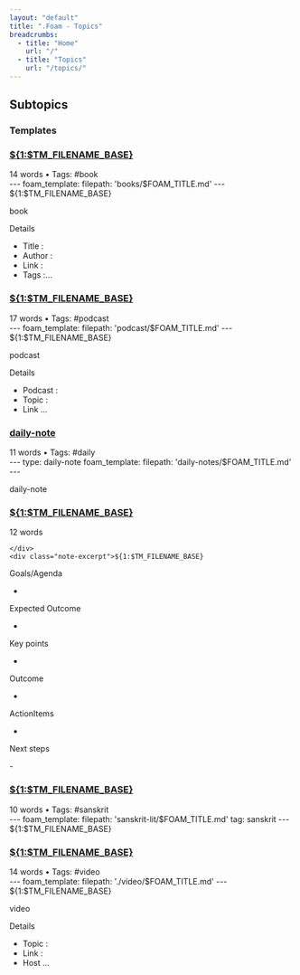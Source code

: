 ```yaml
---
layout: "default"
title: ".Foam - Topics"
breadcrumbs:
  - title: "Home"
    url: "/"
  - title: "Topics"
    url: "/topics/"
---
```

## Subtopics

### Templates

<div class="note-grid">

<div class="note-card">
    <h3><a href="foam/templates/book/">${1:$TM_FILENAME_BASE}</a></h3>
    <div class="note-meta">
        14 words
        • Tags: #book
    </div>
    <div class="note-excerpt">---
foam_template:
  filepath: 'books/$FOAM_TITLE.md'
---
 ${1:$TM_FILENAME_BASE}

book

 Details

- Title   :
- Author  :
- Link    :
- Tags    :...</div>
</div>

<div class="note-card">
    <h3><a href="foam/templates/podcast/">${1:$TM_FILENAME_BASE}</a></h3>
    <div class="note-meta">
        17 words
        • Tags: #podcast
    </div>
    <div class="note-excerpt">---
foam_template:
  filepath: 'podcast/$FOAM_TITLE.md'
---
 ${1:$TM_FILENAME_BASE}

podcast

 Details

- Podcast     :
- Topic       :
- Link    ...</div>
</div>

<div class="note-card">
    <h3><a href="foam/templates/daily-note/">daily-note</a></h3>
    <div class="note-meta">
        11 words
        • Tags: #daily
    </div>
    <div class="note-excerpt">---
type: daily-note
foam_template:
  filepath: 'daily-notes/$FOAM_TITLE.md'
---

daily-note</div>
</div>

<div class="note-card">
    <h3><a href="foam/templates/general-meeting/">${1:$TM_FILENAME_BASE}</a></h3>
    <div class="note-meta">
        12 words
        
    </div>
    <div class="note-excerpt">${1:$TM_FILENAME_BASE}


 Goals/Agenda

- 

 Expected Outcome

- 

 Key points

- 

 Outcome

- 

 ActionItems

- 

 Next steps

-</div>
</div>

<div class="note-card">
    <h3><a href="foam/templates/sanskrit-lit-note/">${1:$TM_FILENAME_BASE}</a></h3>
    <div class="note-meta">
        10 words
        • Tags: #sanskrit
    </div>
    <div class="note-excerpt">---
foam_template:
  filepath: 'sanskrit-lit/$FOAM_TITLE.md'
  tag: sanskrit
---
 ${1:$TM_FILENAME_BASE}</div>
</div>

<div class="note-card">
    <h3><a href="foam/templates/video/">${1:$TM_FILENAME_BASE}</a></h3>
    <div class="note-meta">
        14 words
        • Tags: #video
    </div>
    <div class="note-excerpt">---
foam_template:
  filepath: './video/$FOAM_TITLE.md'
---
 ${1:$TM_FILENAME_BASE}

video

 Details

- Topic       :
- Link        :
- Host      ...</div>
</div>
</div>
